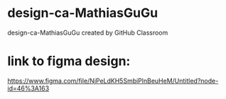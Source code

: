 # design-ca-MathiasGuGu
design-ca-MathiasGuGu created by GitHub Classroom

# link to figma design: 
https://www.figma.com/file/NjPeLdKH5SmbiPlnBeuHeM/Untitled?node-id=46%3A163
